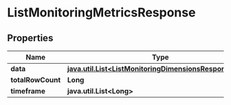 

# ListMonitoringMetricsResponse

## Properties

Name | Type | Description | Notes
------------ | ------------- | ------------- | -------------
**data** | [**java.util.List&lt;ListMonitoringDimensionsResponseData&gt;**](ListMonitoringDimensionsResponseData.md) |  |  [optional]
**totalRowCount** | **Long** |  |  [optional]
**timeframe** | **java.util.List&lt;Long&gt;** |  |  [optional]




